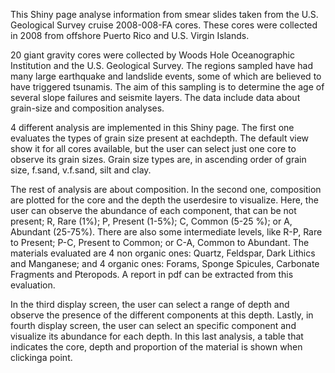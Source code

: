 This Shiny page analyse information from smear slides taken from the U.S. Geological Survey cruise 2008-008-FA cores. These cores were collected in 2008 from offshore Puerto Rico and U.S. Virgin Islands.

20 giant gravity cores were collected by Woods Hole Oceanographic Institution and the U.S. Geological Survey. The regions sampled have had many large earthquake and landslide events, some of which are believed to have triggered tsunamis. The aim of this sampling is to determine the age of several slope failures and seismite layers. The data include data about  grain-size and composition analyses.

4 different analysis are implemented in this Shiny page. The first one evaluates the types of grain size present at eachdepth. The default view show it for all cores available, but the user can select just one core to observe its grain sizes. Grain size types are, in ascending order of grain size, f.sand, v.f.sand, silt and clay.

The rest of analysis are about composition. In the second one, composition are plotted for the core and the depth the userdesire to visualize. Here, the user can observe the abundance of each component, that can be not present; R, Rare (1%); P, Present (1-5%); C, Common (5-25 %); or A, Abundant (25-75%). There are also some intermediate levels, like R-P, Rare to Present; P-C, Present to Common; or C-A, Common to Abundant. The materials evaluated are 4 non organic ones: Quartz, Feldspar, Dark Lithics and Manganese; and 4 organic ones: Forams, Sponge Spicules, Carbonate Fragments and Pteropods. A report in pdf can be extracted from this evaluation.

In the third display screen, the user can select a range of depth and observe the presence of the different components at this depth. Lastly, in fourth display screen, the user can select an specific component and visualize its abundance for each depth. In this last analysis, a table that indicates the core, depth and proportion of the material is shown when clickinga point.
